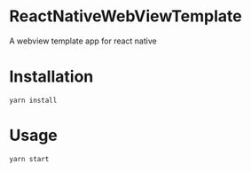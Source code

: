 # ReactNativeWebViewTemplate
A webview template app for react native

# Installation

`yarn install`

# Usage

`yarn start`
